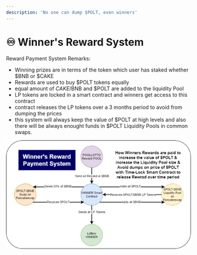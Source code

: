 ```yaml
---
description: 'No one can dump $POLT, even winners'
---
```


# ♾️ Winner's Reward System

Reward Payment System Remarks:

* Winning prizes are in terms of the token which user has staked whether $BNB or $CAKE
* Rewards are used to buy $POLT tokens equally
* equal amount of $CAKE/$BNB and $POLT are added to the liquidity Pool
* LP tokens are locked in a smart contract and winners get access to this contract 
* contract releases the LP tokens over a 3 months period to avoid from dumping the prices
* this system will always keep the value of $POLT at high levels and also there will be always enought funds in $POLT Liquidity Pools in common swaps.

![](../.gitbook/assets/token-reward.jpg)

